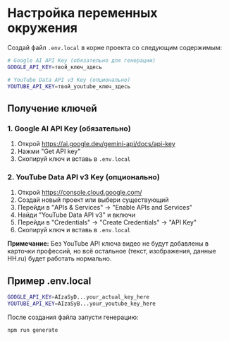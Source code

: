 # Настройка переменных окружения

Создай файл `.env.local` в корне проекта со следующим содержимым:

```bash
# Google AI API Key (обязательно для генерации)
GOOGLE_API_KEY=твой_ключ_здесь

# YouTube Data API v3 Key (опционально)
YOUTUBE_API_KEY=твой_youtube_ключ_здесь
```

## Получение ключей

### 1. Google AI API Key (обязательно)

1. Открой https://ai.google.dev/gemini-api/docs/api-key
2. Нажми "Get API key"
3. Скопируй ключ и вставь в `.env.local`

### 2. YouTube Data API v3 Key (опционально)

1. Открой https://console.cloud.google.com/
2. Создай новый проект или выбери существующий
3. Перейди в "APIs & Services" → "Enable APIs and Services"
4. Найди "YouTube Data API v3" и включи
5. Перейди в "Credentials" → "Create Credentials" → "API Key"
6. Скопируй ключ и вставь в `.env.local`

**Примечание:** Без YouTube API ключа видео не будут добавлены в карточки профессий, но всё остальное (текст, изображения, данные HH.ru) будет работать нормально.

## Пример .env.local

```bash
GOOGLE_API_KEY=AIzaSyD...your_actual_key_here
YOUTUBE_API_KEY=AIzaSyB...your_youtube_key_here
```

После создания файла запусти генерацию:

```bash
npm run generate
```

